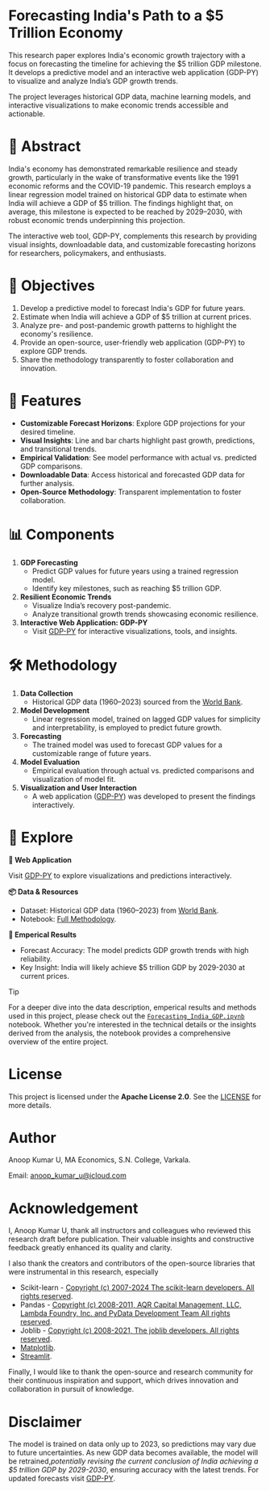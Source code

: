 # Forecasting India's Path to a $5 Trillion Economy

This research paper explores India's economic growth trajectory with a focus on forecasting the timeline for achieving the $5 trillion GDP milestone. It develops a predictive model and an interactive web application (GDP-PY) to visualize and analyze India’s GDP growth trends.

The project leverages historical GDP data, machine learning models, and interactive visualizations to make economic trends accessible and actionable.

# 📜 Abstract

India's economy has demonstrated remarkable resilience and steady growth, particularly in the wake of transformative events like the 1991 economic reforms and the COVID-19 pandemic. This research employs a linear regression model trained on historical GDP data to estimate when India will achieve a GDP of $5 trillion. The findings highlight that, on average, this milestone is expected to be reached by 2029–2030, with robust economic trends underpinning this projection.

The interactive web tool, GDP-PY, complements this research by providing visual insights, downloadable data, and customizable forecasting horizons for researchers, policymakers, and enthusiasts.

# 🎯 Objectives

1. Develop a predictive model to forecast India's GDP for future years.
2. Estimate when India will achieve a GDP of $5 trillion at current prices.
3. Analyze pre- and post-pandemic growth patterns to highlight the economy's resilience.
4. Provide an open-source, user-friendly web application (GDP-PY) to explore GDP trends.
5. Share the methodology transparently to foster collaboration and innovation.

# 🚀 Features

- **Customizable Forecast Horizons**: Explore GDP projections for your desired timeline.
- **Visual Insights**: Line and bar charts highlight past growth, predictions, and transitional trends.
- **Empirical Validation**: See model performance with actual vs. predicted GDP comparisons.
- **Downloadable Data**: Access historical and forecasted GDP data for further analysis.
- **Open-Source Methodology**: Transparent implementation to foster collaboration.

# 📊 Components

1. **GDP Forecasting**
   - Predict GDP values for future years using a trained regression model.
   - Identify key milestones, such as reaching $5 trillion GDP.
2. **Resilient Economic Trends**
   - Visualize India’s recovery post-pandemic.
   - Analyze transitional growth trends showcasing economic resilience.
3. **Interactive Web Application: GDP-PY**
   - Visit [GDP-PY](https://gdp-py.streamlit.app) for interactive visualizations, tools, and insights.

# 🛠 Methodology

1. **Data Collection**
   - Historical GDP data (1960–2023) sourced from the [World Bank](https://data.worldbank.org/indicator/NY.GDP.MKTP.CD?locations=IN).
2. **Model Development**
   - Linear regression model, trained on lagged GDP values for simplicity and interpretability, is employed to predict future growth.
3.  **Forecasting**
    - The trained model was used to forecast GDP values for a customizable range of future years. 
5. **Model Evaluation**
   - Empirical evaluation through actual vs. predicted comparisons and visualization of model fit.
6. **Visualization and User Interaction**
   - A web application ([GDP-PY](https://gdp-py.streamlit.app)) was developed to present the findings interactively.

# 🌟 Explore

**🦋 Web Application**

Visit [GDP-PY](https://gdp-py.streamlit.app) to explore visualizations and predictions interactively.

**📦 Data & Resources**

- Dataset: Historical GDP data (1960–2023) from [World Bank](https://data.worldbank.org/indicator/NY.GDP.MKTP.CD?locations=IN).
- Notebook: [Full Methodology](https://github.com/neuraledgeai/GDP-PY/blob/main/Forecasting_India_GDP.ipynb).

**🔬 Emperical Results**

- Forecast Accuracy: The model predicts GDP growth trends with high reliability.
- Key Insight: India will likely achieve $5 trillion GDP by 2029-2030 at current prices.

>[!TIP]
>For a deeper dive into the data description, emperical results and methods used in this project, please check out the [`Forecasting_India_GDP.ipynb`](https://github.com/neuraledgeai/GDP-PY/blob/main/Forecasting_India_GDP.ipynb) notebook. Whether you're interested in the technical details or the insights derived from the analysis, the notebook provides a comprehensive overview of the entire project.

# License

This project is licensed under the **Apache License 2.0**. See the [LICENSE](https://github.com/neuraledgeai/GDP-PY/blob/main/LICENSE) for more details.

# Author

Anoop Kumar U, MA Economics, S.N. College, Varkala.

Email: anoop_kumar_u@icloud.com

# Acknowledgement

I, Anoop Kumar U, thank all instructors and colleagues who reviewed this research draft before publication. Their valuable insights and constructive feedback greatly enhanced its quality and clarity.

I also thank the creators and contributors of the open-source libraries that were instrumental in this research, especially

- Scikit-learn - [Copyright (c) 2007-2024 The scikit-learn developers. All rights reserved](https://github.com/scikit-learn/scikit-learn?tab=BSD-3-Clause-1-ov-file).
- Pandas - [Copyright (c) 2008-2011, AQR Capital Management, LLC, Lambda Foundry, Inc. and PyData Development Team All rights reserved](https://github.com/pandas-dev/pandas?tab=BSD-3-Clause-1-ov-file).
- Joblib - [Copyright (c) 2008-2021, The joblib developers. All rights reserved](https://github.com/joblib/joblib?tab=BSD-3-Clause-1-ov-file).
- [Matplotlib](https://ieeexplore.ieee.org/document/4160265).
- [Streamlit](https://github.com/streamlit/streamlit?tab=Apache-2.0-1-ov-file).

Finally, I would like to thank the open-source and research community for their continuous inspiration and support, which drives innovation and collaboration in pursuit of knowledge.

# Disclaimer

The model is trained on data only up to 2023, so predictions may vary due to future uncertainties. As new GDP data becomes available, the model will be retrained,*potentially revising the current conclusion of India achieving a $5 trillion GDP by 2029-2030*, ensuring accuracy with the latest trends. For updated forecasts visit [GDP-PY](https://gdp-py.streamlit.app).
